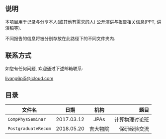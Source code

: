 ## 说明

本项目用于记录与分享本人(或其他有需求的人) 公开演讲与报告相关信息(PPT, 讲演稿等).

不同报告的信息将被分别存放在此路径下的不同文件夹内.

## 联系方式

如您有任何问题, 欢迎通过下述邮箱联系:

<liyang6pi5@icloud.com>

## 目录

| 文件名 | 日期 | 机构 | 题目 |
| - | :-: | :-: | -:|
|`CompPhysSeminar` | 2017.03.12| JPAs | 计算物理讨论班 |
| `PostgraduateRecom` | 2018.05.20 | 吉大物院 | 保研经验交流 |  